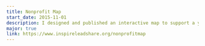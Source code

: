 ```yaml
---
title: Nonprofit Map
start_date: 2015-11-01
description: I designed and published an interactive map to support a youth program in my hometown
major: true
link: https://www.inspireleadshare.org/nonprofitmap
---
```


